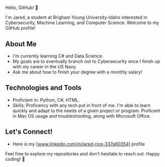# <Jared Rice>

Hello, GitHub! 👋

I'm Jared, a student at Brigham Young University-Idaho interested in Cybersecurity, Machine Learning, and Computer Science. Welcome to my GitHub profile!

## About Me

- I'm currently learning C# and Data Science. 
- My goals are to eventually branch out to Cybersecurity once I finish up with my career in the US Navy. 
- Ask me about how to finish your degree with a monthly salary!

## Technologies and Tools

- Proficient in: Python, C#, HTML.
- Skills: Proficency with any tech put in front of me. I'm able to learn quickly and adapt to the needs of a given project or program. Proficent in Mac OS usage and troubleshooting, along with Microsoft Office. 
## Let's Connect!

- Here is my [www.linkedin.com/in/jared-rice-337a60354] profile

Feel free to explore my repositories and don't hesitate to reach out. Happy coding! 🚀
